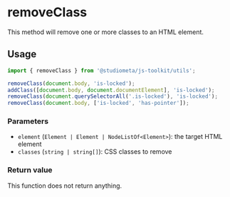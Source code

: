 # removeClass

This method will remove one or more classes to an HTML element.

## Usage

```js twoslash
import { removeClass } from '@studiometa/js-toolkit/utils';

removeClass(document.body, 'is-locked');
addClass([document.body, document.documentElement], 'is-locked');
removeClass(document.querySelectorAll('.is-locked'), 'is-locked');
removeClass(document.body, ['is-locked', 'has-pointer']);
```

### Parameters

- `element` (`Element | Element | NodeListOf<Element>`): the target HTML element
- `classes` (`string | string[]`): CSS classes to remove

### Return value

This function does not return anything.

